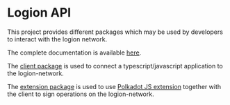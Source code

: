 # Logion API

This project provides different packages which may be used by developers to interact with the logion network.

The complete documentation is available [here](https://logion-network.github.io/logion-api/).

The [client package](packages/client/README.md) is used to connect a typescript/javascript application to the logion-network.

The [extension package](packages/extension/README.md) is used to use [Polkadot JS extension](https://github.com/polkadot-js/extension#readme) together with the client to sign operations on the logion-network.
